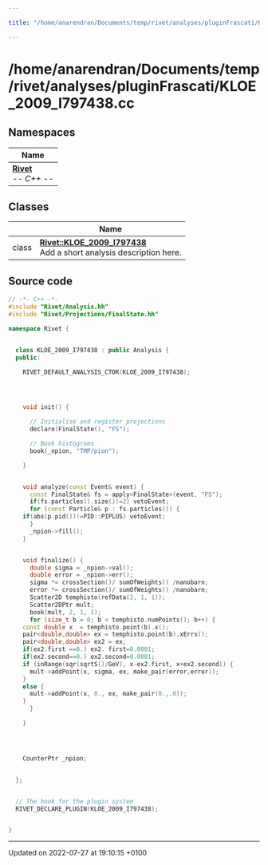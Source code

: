 ```yaml
---

title: "/home/anarendran/Documents/temp/rivet/analyses/pluginFrascati/KLOE_2009_I797438.cc"

---
```


# /home/anarendran/Documents/temp/rivet/analyses/pluginFrascati/KLOE_2009_I797438.cc



## Namespaces

| Name           |
| -------------- |
| **[Rivet](http://example.org/namespaces/namespacerivet/)** <br>-*- C++ -*-  |

## Classes

|                | Name           |
| -------------- | -------------- |
| class | **[Rivet::KLOE_2009_I797438](http://example.org/classes/classrivet_1_1kloe__2009__i797438/)** <br>Add a short analysis description here.  |




## Source code

```cpp
// -*- C++ -*-
#include "Rivet/Analysis.hh"
#include "Rivet/Projections/FinalState.hh"

namespace Rivet {


  class KLOE_2009_I797438 : public Analysis {
  public:

    RIVET_DEFAULT_ANALYSIS_CTOR(KLOE_2009_I797438);




    void init() {

      // Initialise and register projections
      declare(FinalState(), "FS");

      // Book histograms
      book(_npion, "TMP/pion");

    }


    void analyze(const Event& event) {
      const FinalState& fs = apply<FinalState>(event, "FS");
      if(fs.particles().size()!=2) vetoEvent;
      for (const Particle& p : fs.particles()) {
    if(abs(p.pid())!=PID::PIPLUS) vetoEvent;
      }
      _npion->fill();
    }


    void finalize() {
      double sigma = _npion->val();
      double error = _npion->err();
      sigma *= crossSection()/ sumOfWeights() /nanobarn;
      error *= crossSection()/ sumOfWeights() /nanobarn;
      Scatter2D temphisto(refData(2, 1, 1));
      Scatter2DPtr mult;
      book(mult, 2, 1, 1);
      for (size_t b = 0; b < temphisto.numPoints(); b++) {
    const double x  = temphisto.point(b).x();
    pair<double,double> ex = temphisto.point(b).xErrs();
    pair<double,double> ex2 = ex;
    if(ex2.first ==0.) ex2. first=0.0001;
    if(ex2.second==0.) ex2.second=0.0001;
    if (inRange(sqr(sqrtS()/GeV), x-ex2.first, x+ex2.second)) {
      mult->addPoint(x, sigma, ex, make_pair(error,error));
    }
    else {
      mult->addPoint(x, 0., ex, make_pair(0.,.0));
    }
      }

    }




    CounterPtr _npion;


  };


  // The hook for the plugin system
  RIVET_DECLARE_PLUGIN(KLOE_2009_I797438);


}
```


-------------------------------

Updated on 2022-07-27 at 19:10:15 +0100
